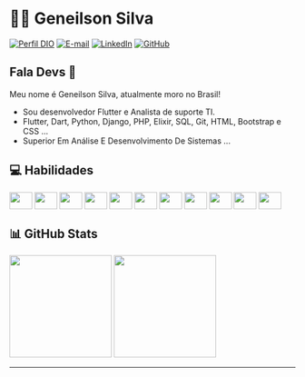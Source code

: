 # 👨‍💻 Geneilson Silva

[![Perfil DIO](https://img.shields.io/badge/-Meu%20Perfil%20na%20DIO-30A3DC?style=for-the-badge)](https://web.dio.me/users/geneilsonoliveira2002?tab=achievements)
[![E-mail](https://img.shields.io/badge/-Email-000?style=for-the-badge&logo=microsoft-outlook&logoColor=007BFF)](mailto:geneilsonoliveira2002@gmail.com)
[![LinkedIn](https://img.shields.io/badge/-LinkedIn-000?style=for-the-badge&logo=linkedin&logoColor=30A3DC)](https://www.linkedin.com/in/geneilsonsilva/)
[![GitHub](https://img.shields.io/badge/GitHub-100000?style=for-the-badge&logo=github&logoColor=white)](https://github.com/geneilson7)

## Fala Devs 👋

Meu nome é Geneilson Silva, atualmente moro no Brasil!

- Sou desenvolvedor Flutter e Analista de suporte TI.
- Flutter, Dart, Python, Django, PHP, Elixir, SQL, Git, HTML, Bootstrap e CSS ...
- Superior Em Análise E Desenvolvimento De Sistemas ...

## 💻 Habilidades

<div>
     <img align="center" height="30" width="40" src="https://cdn.jsdelivr.net/gh/devicons/devicon@latest/icons/flutter/flutter-original.svg"/>
     <img align="center" height="30" width="40" src="https://cdn.jsdelivr.net/gh/devicons/devicon@latest/icons/dart/dart-original.svg"/>
     <img align="center" height="30" width="40" src="https://cdn.jsdelivr.net/gh/devicons/devicon@latest/icons/python/python-original.svg"/>
     <img align="center" height="30" width="40" src="https://cdn.jsdelivr.net/gh/devicons/devicon@latest/icons/django/django-plain.svg"/>
     <img align="center" height="30" width="40" src="https://cdn.jsdelivr.net/gh/devicons/devicon@latest/icons/php/php-original.svg"/>     
     <img align="center" height="30" width="40" src="https://cdn.jsdelivr.net/gh/devicons/devicon@latest/icons/elixir/elixir-original.svg"/>
     <img align="center" height="30" width="40" src="https://cdn.jsdelivr.net/gh/devicons/devicon@latest/icons/sqldeveloper/sqldeveloper-original.svg"/>
     <img align="center" height="30" width="40" src="https://cdn.jsdelivr.net/gh/devicons/devicon@latest/icons/git/git-original.svg"/>
     <img align="center" height="30" width="40" src="https://cdn.jsdelivr.net/gh/devicons/devicon@latest/icons/html5/html5-original.svg"/>
     <img align="center" height="30" width="40" src="https://cdn.jsdelivr.net/gh/devicons/devicon@latest/icons/bootstrap/bootstrap-original.svg"/>
     <img align="center" height="30" width="40" src="https://cdn.jsdelivr.net/gh/devicons/devicon@latest/icons/css3/css3-original.svg"/>
</div>

## 📊 GitHub Stats

<div>
     <img height="180em" src="https://github-readme-stats.vercel.app/api?username=Geneilson7&show_icons=true&theme=tokyonight"/>
     <img height="180em" src="https://github-readme-stats.vercel.app/api/top-langs/?username=Geneilson7&layout=compact&theme=tokyonight"/>
</div>

---
